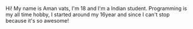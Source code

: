 Hi! My name is Aman vats, I'm 18 and I'm a Indian student. Programming is my all time hobby, I started around my 16year and since I can't stop because it's so awesome!